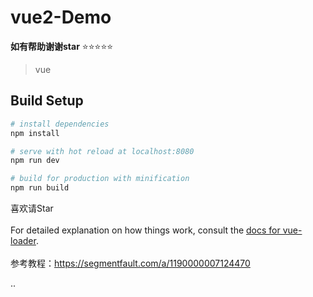 # vue2-Demo


**如有帮助谢谢star**   :star::star::star::star::star:

> vue

## Build Setup

``` bash
# install dependencies
npm install

# serve with hot reload at localhost:8080
npm run dev

# build for production with minification
npm run build
```

喜欢请Star<br /><br />
For detailed explanation on how things work, consult the [docs for vue-loader](http://vuejs.github.io/vue-loader).<br /><br />
参考教程：https://segmentfault.com/a/1190000007124470


..
